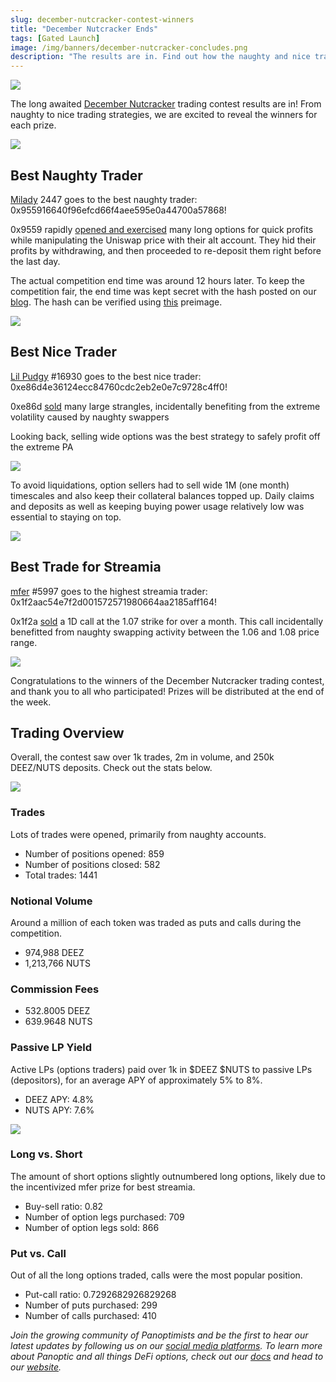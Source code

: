 ```yaml
---
slug: december-nutcracker-contest-winners
title: "December Nutcracker Ends"
tags: [Gated Launch]
image: /img/banners/december-nutcracker-concludes.png
description: "The results are in. Find out how the naughty and nice traders scored top NFT prizes including a Milady and Lil Pudgy."
---
```


![](./december-nutcracker-concludes.png)

The long awaited [December Nutcracker](https://panoptic.xyz/blog/december-nutcracker) trading contest results are in! From naughty to nice trading strategies, we are excited to reveal the winners for each prize.

![](./1.png)

## Best Naughty Trader
[Milady](https://opensea.io/collection/milady) 2447 goes to the best naughty trader: 0x955916640f96efcd66f4aee595e0a44700a57868!  

0x9559 rapidly [opened and exercised](https://deeznuts.panoptic.xyz/?view_as=0x955916640f96efcd66f4aee595e0a44700a57868) many long options for quick profits while manipulating the Uniswap price with their alt account. They hid their profits by withdrawing, and then proceeded to re-deposit them right before the last day.

The actual competition end time was around 12 hours later. To keep the competition fair, the end time was kept secret with the hash posted on our [blog](https://panoptic.xyz/blog/december-nutcracker). The hash can be verified using [this](https://emn178.github.io/online-tools/sha256.html?input_type=utf-8&input=Thursday%2C%20February%2022%2C%2011%3A38%20am%20EST%20Salt%3AWzzPwF(_yEg*K4Jvx4D%3BU%5DW!J%3DLX%40T&hmac_input_type=utf-8)) preimage.

![](./2.png)

## Best Nice Trader
[Lil Pudgy](https://opensea.io/collection/lilpudgys) #16930 goes to the best nice trader: 0xe86d4e36124ecc84760cdc2eb2e0e7c9728c4ff0!
  
0xe86d [sold](https://deeznuts.panoptic.xyz/?view_as=0xe86d4e36124ecc84760cdc2eb2e0e7c9728c4ff0) many large strangles, incidentally benefiting from the extreme volatility caused by naughty swappers

Looking back, selling wide options was the best strategy to safely profit off the extreme PA

![](./3.png)

To avoid liquidations, option sellers had to sell wide 1M (one month) timescales and also keep their collateral balances topped up. Daily claims and deposits as well as keeping buying power usage relatively low was essential to staying on top.

![](./4.png)

## Best Trade for Streamia
[mfer](https://opensea.io/collection/mfers) #5997 goes to the highest streamia trader: 0x1f2aac54e7f2d001572571980664aa2185aff164!

0x1f2a [sold](https://deeznuts.panoptic.xyz/positions/0x10002bc002a03e6726b3160690?view_as=0x1f2aac54e7f2d001572571980664aa2185aff164) a 1D call at the 1.07 strike for over a month. This call incidentally benefitted from naughty swapping activity between the 1.06 and 1.08 price range.

![](./5.png)

Congratulations to the winners of the December Nutcracker trading contest, and thank you to all who participated! Prizes will be distributed at the end of the week.

## Trading Overview
Overall, the contest saw over 1k trades, 2m in volume, and 250k DEEZ/NUTS deposits. Check out the stats below.

![](./6.png)

### Trades
Lots of trades were opened, primarily from naughty accounts.
- Number of positions opened: 859
- Number of positions closed: 582
- Total trades: 1441



### Notional Volume
Around a million of each token was traded as puts and calls during the competition.

- 974,988 DEEZ
- 1,213,766 NUTS



### Commission Fees

- 532.8005 DEEZ
- 639.9648 NUTS

### Passive LP Yield
Active LPs (options traders) paid over 1k in $DEEZ $NUTS to passive LPs (depositors), for an average APY of approximately 5% to 8%.

- DEEZ APY: 4.8%
- NUTS APY: 7.6%


![](./7.png)

### Long vs. Short
The amount of short options slightly outnumbered long options, likely due to the incentivized mfer prize for best streamia.

- Buy-sell ratio: 0.82
- Number of option legs purchased: 709
- Number of option legs sold: 866

### Put vs. Call
Out of all the long options traded, calls were the most popular position.

- Put-call ratio: 0.7292682926829268
- Number of puts purchased: 299
- Number of calls purchased: 410

  
_Join the growing community of Panoptimists and be the first to hear our latest updates by following us on our  [social media platforms](https://links.panoptic.xyz/all). To learn more about Panoptic and all things DeFi options, check out our [docs](https://panoptic.xyz/docs/intro) and head to our [website](https://panoptic.xyz/)._